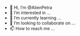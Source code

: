 - 👋 Hi, I’m @AlienPetra
- 👀 I’m interested in ...
- 🌱 I’m currently learning ...
- 💞️ I’m looking to collaborate on ...
- 📫 How to reach me ...

<!---
AlienPetra/AlienPetra is a ✨ special ✨ repository because its `README.md` (this file) appears on your GitHub profile.
You can click the Preview link to take a look at your changes.
--->
